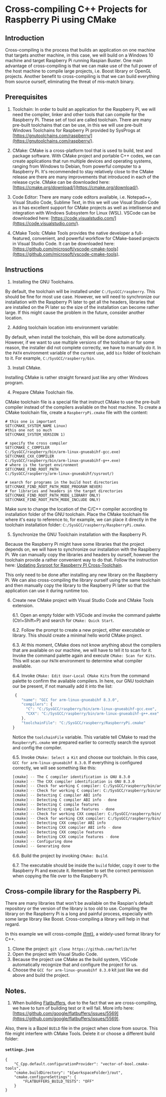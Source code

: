 # Cross-compiling C++ Projects for Raspberry Pi using CMake

## Introduction

Cross-compiling is the process that builds an application on one machine that targets another machine, in this case, we will build on a Windows 10 machine and target Raspberry Pi running Raspian Buster. One main advantage of cross-compiling is that we can make use of the full power of the host machine to compile large projects, i.e. Boost library or OpenGL projects. Another benefit to cross-compiling is that we can build everything from source ourself, eliminating the threat of mis-match binary.

## Prerequisites

1. Toolchain:
In order to build an application for the Raspberry Pi, we will need the compiler, linker and other tools that can compile for the Raspberry Pi. These set of tool are called toolchain. There are many pre-built toolchains that can be use, in this we will use pre-built Windows Toolchains for Raspberry Pi provided by SysProgs at [https://gnutoolchains.com/raspberry/](https://gnutoolchains.com/raspberry/).

2. CMake:
CMake is a cross-platform tool that is used to build, test and package software. With CMake project and portable C++ codes, we can create applications that run multiple devices and operating systems, ranging from Windows to Debian, from powerful computer to a Raspberry Pi. It's recommended to stay relatively close to the CMake release are there are many improvements that introduced in each of the release cycle. CMake can be downloaded here: [https://cmake.org/download/](https://cmake.org/download/).

3. Code Editor:
There are many code editors available, i.e. Notepad++, Visual Studio Code, Sublime Text, in this we will use Visual Studio Code as it has excellent support for CMake projects as well as intellisense and integration with Windows Subsystem for Linux (WSL). VSCode can be downloaded here: [https://code.visualstudio.com/](https://code.visualstudio.com/).

4. CMake Tools:
CMake Tools provides the native developer a full-featured, convenient, and powerful workflow for CMake-based projects in Visual Studio Code. It can be downloaded here: [https://github.com/microsoft/vscode-cmake-tools](https://github.com/microsoft/vscode-cmake-tools).

## Instructions

1. Installing the GNU Toolchains.

By default, the toolchain will be installed under `C:/SysGCC/raspberry`. This should be fine for most use case. However, we will need to synchronize our installation with the Raspberry Pi later to get all the headers, libraries that are installed on the Pi later so the size of the installation can become rather large. If this might cause the problem in the future, consider another location.

2. Adding toolchain location into environment variable:

By default, when install the toolchain, this will be done automatically. However, if we want to use multiple versions of the toolchain or for some reason, the installer did not complete correctly, we have to manually do it. In the `PATH` environment variable of the current use, add `bin` folder of toolchain to it. For example, `C:/SysGCC/raspberry/bin`.

3. Install CMake.

Installing CMake is rather straight forward just like any other Windows program.

4. Prepare CMake Toolchain file.

CMake toolchain file is a special file that instruct CMake to use the pre-built compiler instead of the compilers available on the host machine. To create a CMake toolchain file, create a `RaspberryPi.cmake` file with the content:

```
# this one is important
SET(CMAKE_SYSTEM_NAME Linux)
#this one not so much
SET(CMAKE_SYSTEM_VERSION 1)

# specify the cross compiler
SET(CMAKE_C_COMPILER
C:/SysGCC/raspberry/bin/arm-linux-gnueabihf-gcc.exe)
SET(CMAKE_CXX_COMPILER
C:/SysGCC/raspberry/bin/arm-linux-gnueabihf-g++.exe)
# where is the target environment
SET(CMAKE_FIND_ROOT_PATH
C:/SysGCC/raspberry/arm-linux-gnueabihf/sysroot/)

# search for programs in the build host directories
SET(CMAKE_FIND_ROOT_PATH_MODE_PROGRAM NEVER)
# for libraries and headers in the target directories
SET(CMAKE_FIND_ROOT_PATH_MODE_LIBRARY ONLY)
SET(CMAKE_FIND_ROOT_PATH_MODE_INCLUDE ONLY)
```

Make sure to change the location of the C/C++ compiler according to installation folder of the GNU toolchain. Place the CMake toolchain file where it's easy to reference to, for example, we can place it directly in the toolchain installation folder: `C:/SysGCC/raspberry/RaspberryPi.cmake`.

5. Synchronize the GNU Toolchain installation with the Raspberry Pi.

Because the Raspberry Pi might have some libraries that the project depends on, we will have to synchronize our installation with the Raspiberry Pi. We can manually copy the libraries and headers by ourself, however the toolchain provide a rather convenient way to do that. Follow the instruction here: [ Updating Sysroot for Raspberry PI Cross-Toolchain](https://gnutoolchains.com/raspberry/tutorial/sysroot).

This only need to be done after installing any new library on the Raspberry Pi. We can also cross-compiling the library ourself using the same toolchain and then manually copy the library to the Raspberry Pi later so that the application can use it during runtime too.

6. Create new CMake project with Visual Studio Code and CMake Tools extension.

	6.1. Open an empty folder with VSCode and invoke the command palette (Ctrl+Shift+P) and search for `CMake: Quick Start`.

	6.2. Follow the prompt to create a new project, either executable or library. This should create a minimal hello world CMake project.

	6.3. At this moment, CMake does not know anything about the compilers that are available on our machine, we will have to tell it to scan for it. Invoke the command palette again and execute `CMake: Scan for Kits`. This will scan our `PATH` environment to determine what compiler available.

	6.4. Invoke `CMake: Edit User-Local CMake Kits` from the command palette to confirm the available compilers. In here, our GNU toolchain our be present, if not manually add it into the list:
	```javascript
	 {
	    "name": "GCC for arm-linux-gnueabihf 8.3.0",
	    "compilers": {
	      "C": "C:/SysGCC/raspberry/bin/arm-linux-gnueabihf-gcc.exe",
	      "CXX": "C:/SysGCC/raspberry/bin/arm-linux-gnueabihf-g++.exe"
	    },
	    "toolchainFile": "C:/SysGCC/raspberry/RaspberryPi.cmake"
  	}
	```
	Notice the `toolchainFile` variable. This variable tell CMake to read the `RaspberryPi.cmake` we prepared earlier to correctly search the sysroot and config the compiler.

	6.5. Invoke `CMake: Select a Kit` and choose our toolchain. In this case, `GCC for arm-linux-gnueabihf 8.3.0`. If everything is configured correctly, we will see something like this:
	```bash
	[cmake] -- The C compiler identification is GNU 8.3.0
	[cmake] -- The CXX compiler identification is GNU 8.3.0
	[cmake] -- Check for working C compiler: C:/SysGCC/raspberry/bin/arm-linux-gnueabihf-gcc.exe
	[cmake] -- Check for working C compiler: C:/SysGCC/raspberry/bin/arm-linux-gnueabihf-gcc.exe -- works
	[cmake] -- Detecting C compiler ABI info
	[cmake] -- Detecting C compiler ABI info - done
	[cmake] -- Detecting C compile features
	[cmake] -- Detecting C compile features - done
	[cmake] -- Check for working CXX compiler: C:/SysGCC/raspberry/bin/arm-linux-gnueabihf-g++.exe
	[cmake] -- Check for working CXX compiler: C:/SysGCC/raspberry/bin/arm-linux-gnueabihf-g++.exe -- works
	[cmake] -- Detecting CXX compiler ABI info
	[cmake] -- Detecting CXX compiler ABI info - done
	[cmake] -- Detecting CXX compile features
	[cmake] -- Detecting CXX compile features - done
	[cmake] -- Configuring done
	[cmake] -- Generating done
	```

	6.6. Build the project by invoking `CMake: Build`.

	6.7. The executable should be inside the `build` folder, copy it over to the Raspberry Pi and execute it. Remember to set the correct permission when copying the file over to the Raspberry Pi.

## Cross-compile library for the Raspberry Pi.

There are many libraries that won't be available on the Raspian's default repository or the version of the library is too old to use. Compiling the library on the Raspberry Pi is a long and painful process, especially with some large library like Boost. Cross-compiling a library will help in that regard.

In this example we will cross-compile [{fmt}](https://github.com/fmtlib/fmt), a widely-used format library for C++.

1. Clone the project: `git clone https://github.com/fmtlib/fmt`
2. Open the project with Visual Studio Code.
3. Because the project use CMake as the build system, VSCode automatically recognize that and configure the project for us.
4. Choose the `GCC for arm-linux-gnueabihf 8.3.0` kit just like we did above and build the project.


## Notes.

1. When building [Flatbuffers](https://github.com/google/flatbuffers), due to the fact that we are cross-compiling, we have to turn of building test or it will fail. More info here: [https://github.com/google/flatbuffers/issues/5569](https://github.com/google/flatbuffers/issues/5569).

Also, there is a Bazel `BUILD` file in the project when clone from source. This file might interfere with CMake Tools. Delete it or choose a different build folder:

#### **`settings.json`**
```
{
    "C_Cpp.default.configurationProvider": "vector-of-bool.cmake-tools",
    "cmake.buildDirectory": "${workspaceFolder}/out",
    "cmake.configureSettings": {
        "FLATBUFFERS_BUILD_TESTS": "OFF"
    }
}
```